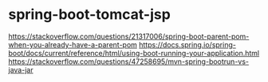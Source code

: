 # spring-boot-tomcat-jsp
https://stackoverflow.com/questions/21317006/spring-boot-parent-pom-when-you-already-have-a-parent-pom
https://docs.spring.io/spring-boot/docs/current/reference/html/using-boot-running-your-application.html
https://stackoverflow.com/questions/47258695/mvn-spring-bootrun-vs-java-jar
